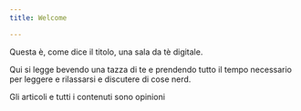 ```yaml
---
title: Welcome

---
```

Questa è, come dice il titolo, una sala da tè digitale.

Qui si legge bevendo una tazza di te e prendendo tutto il tempo necessario per leggere e rilassarsi e discutere di cose nerd.

Gli articoli e tutti i contenuti sono opinioni